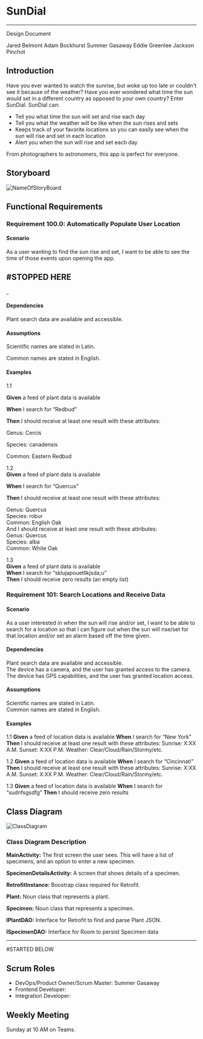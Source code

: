 # SunDial
---

Design Document

Jared Belmont
Adam Bockhurst
Summer Gasaway
Eddie Greenlee
Jackson Pinchot

## Introduction
Have you ever wanted to watch the sunrise, but woke up too late or couldn't see it because of the weather? Have you ever wondered
what time the sun would set in a different country as opposed to your own country? Enter SunDial. SunDial can:

- Tell you what time the sun will set and rise each day
- Tell you what the weather will be like when the sun rises and sets
- Keeps track of your favorite locations so you can easily see when the sun will rise and set
in each location
- Alert you when the sun will rise and set each day

From photographers to astronomers, this app is perfect for everyone.

## Storyboard
![NameOfStoryBoard](LinkToImage)

## Functional Requirements

### Requirement 100.0: Automatically Populate User Location

#### Scenario

As a user wanting to find the sun rise and set, I want to be able to see the time of those events upon opening the app.

#STOPPED HERE
---
_
#### Dependencies

Plant search data are available and accessible.  

#### Assumptions

Scientific names are stated in Latin.  

Common names are stated in English.  

#### Examples
1.1  

**Given** a feed of plant data is available  

**When**  I search for “Redbud”  

**Then** I should receive at least one result with these attributes:  

Genus: Cercis  

Species: canadensis  

Common: Eastern Redbud  


1.2  
**Given** a feed of plant data is available  

**When** I search for “Quercus”  

**Then** I should receive at least one result with these attributes:   

Genus: Quercus  
Species: robur  
Common: English Oak  
And I should receive at least one result with these attributes:  
Genus: Quercus  
Species: alba  
Common: White Oak  

1.3  
**Given** a feed of plant data is available  
**When** I search for “sklujapouetllkjsda;u”  
**Then** I should receive zero results (an empty list) 


### Requirement 101: Search Locations and Receive Data

#### Scenario

As a user interested in when the sun will rise and/or set, I want to be able to search for a location so that I can figure out when the sun will rise/set for that location and/or set an alarm based off the time given.

#### Dependencies
Plant search data are available and accessible.  
The device has a camera, and the user has granted access to the camera.  
The device has GPS capabilities, and the user has granted location access.

#### Assumptions  
Scientific names are stated in Latin.  
Common names are stated in English. 

#### Examples  

1.1
**Given** a feed of location data is available
**When** I search for “New York”
**Then** I should receive at least one result with these attributes:
        Sunrise: X:XX A.M.
        Sunset: X:XX P.M.
        Weather: Clear/Cloud/Rain/Stormy/etc.

1.2
**Given** a feed of location data is available
**When** I search for “Cincinnati”
**Then** I should receive at least one result with these attributes:
        Sunrise: X:XX A.M.
        Sunset: X:XX P.M.
        Weather: Clear/Cloud/Rain/Stormy/etc.

1.3
**Given** a feed of location data is available
**When** I search for “sudnfsgsdfg”
**Then** I should receive zero results


## Class Diagram

![ClassDiagram](LinkToClassDiagramImage)

### Class Diagram Description


**MainActivity:**  The first screen the user sees.  This will have a list of specimens, and an option to enter a new specimen.  

**SpecimenDetailsActivity:**  A screen that shows details of a specimen.  

**RetrofitInstance:** Boostrap class required for Retrofit.  

**Plant:** Noun class that represents a plant.  

**Specimen:** Noun class that represents a specimen.  

**IPlantDAO:** Interface for Retrofit to find and parse Plant JSON.  

**ISpecimenDAO:** Interface for Room to persist Specimen data  

---

#STARTED BELOW

## Scrum Roles

- DevOps/Product Owner/Scrum Master: Summer Gasaway  
- Frontend Developer:  
- Integration Developer:  

## Weekly Meeting

Sunday at 10 AM on Teams.
